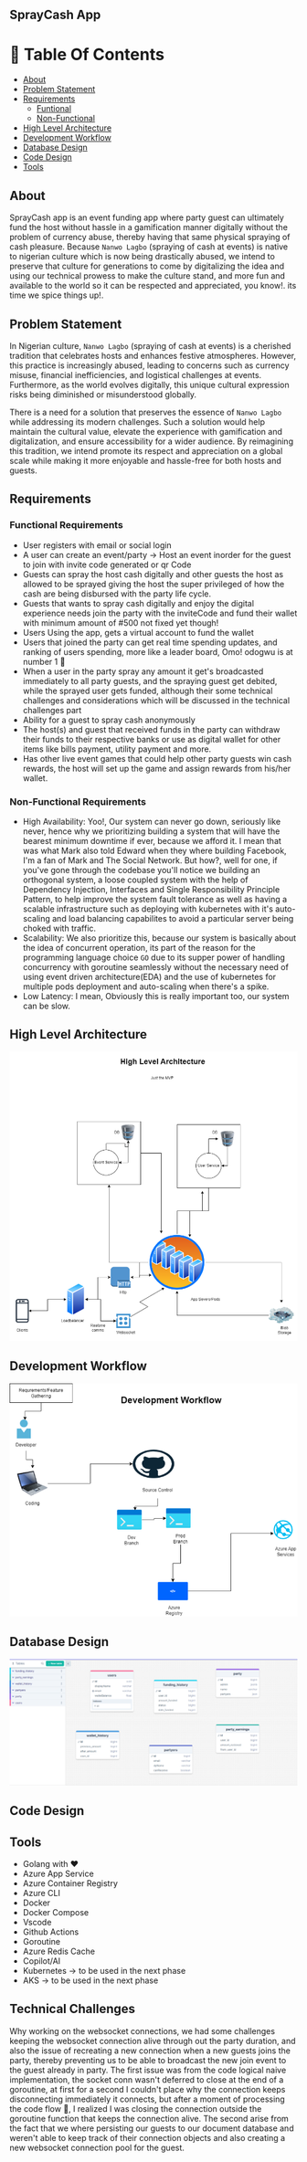 ## SprayCash App


# 📗 Table Of Contents 
- [About](#about)
- [Problem Statement](#problem-statement)
- [Requirements](#requirements)
    - [Funtional](#functional-requirements)
    - [Non-Functional](#functional-requirements)
- [High Level Architecture](#high-level-architecture)
- [Development Workflow](#development-workflow)
- [Database Design](#database-design)
- [Code Design](#code-design)
- [Tools](#tools)


## About
SprayCash app is an event funding app where party guest can ultimately fund the host without hassle in a gamification manner digitally without the problem of currency abuse, thereby having that same physical spraying of cash pleasure. Because `Nanwo Lagbo` (spraying of cash at events) is native to nigerian culture which is now being drastically abused, we intend to preserve that culture for generations to come by digitalizing the idea and using our technical prowess to make the culture stand, and more fun and available to the world so it can be respected and appreciated, you know!. its time we spice things up!. 


## Problem Statement
In Nigerian culture, `Nanwo Lagbo` (spraying of cash at events) is a cherished tradition that celebrates hosts and enhances festive atmospheres. However, this practice is increasingly abused, leading to concerns such as currency misuse, financial inefficiencies, and logistical challenges at events. Furthermore, as the world evolves digitally, this unique cultural expression risks being diminished or misunderstood globally.

There is a need for a solution that preserves the essence of `Nanwo Lagbo` while addressing its modern challenges. Such a solution would help maintain the cultural value, elevate the experience with gamification and digitalization, and ensure accessibility for a wider audience. By reimagining this tradition, we intend promote its respect and appreciation on a global scale while making it more enjoyable and hassle-free for both hosts and guests.


## Requirements 


### Functional Requirements
- User registers with email or social login
- A user can create an event/party -> Host an event inorder for the guest to join with invite code generated or qr Code
- Guests can spray the host cash digitally and other guests the host as allowed to be sprayed giving the host the super privileged of how the cash are being disbursed with the party life cycle.
- Guests that wants to spray cash digitally and enjoy the digital experience needs join the party with the inviteCode and fund their wallet with minimum amount of #500 not fixed yet though!
- Users Using the app, gets a virtual account to fund the wallet
- Users that joined the party can get real time spending updates, and ranking of users spending, more like a leader board, Omo! odogwu is at number 1 👀
- When a user in the party spray any amount it get's broadcasted immediately to all party guests, and the spraying guest get debited, while the sprayed user gets funded, although their some technical challenges and considerations which will be discussed in the technical challenges part
- Ability for a guest to spray cash anonymously
- The host(s) and guest that received funds in the party can withdraw their funds to their respective banks or use as digital wallet for other items like bills payment, utility payment and more.
- Has other live event games that could help other party guests win cash rewards, the host will set up the game and assign rewards from his/her wallet.




### Non-Functional Requirements <a name="nfr"></a>
- High Availability: Yoo!, Our system can never go down, seriously like never, hence why we prioritizing building a system that will have the bearest minimum downtime if ever, because we afford it. I mean that was what Mark also told Edward when they where building Facebook, I'm a fan of Mark and The Social Network. But how?, well for one, if you've gone through the codebase you'll notice we building an orthogonal system, a loose coupled system with the help of Dependency Injection, Interfaces and Single Responsibility Principle Pattern, to help improve the system fault tolerance as well as having a scalable infrastructure such as deploying with kubernetes with it's auto-scaling and load balancing capabilites to avoid a particular server being choked with traffic. 
- Scalability: We also prioritize this, because our system is basically about the idea of concurrent operation, its part of the reason for the programming language choice `GO` due to its supper power of handling concurrency with goroutine seamlessly without the necessary need of using event driven architecture(EDA) and the use of kubernetes for multiple pods deployment and auto-scaling when there's a spike.
- Low Latency: I mean, Obviously this is really important too, our system can be slow.


## High Level Architecture <a name="hla"></a>
![hla](/assets/hla.png)




## Development Workflow  <a name="dw"></a>
![workflow](/assets/workflow.png)




## Database Design
![table](/assets/tab.png)


## Code Design



## Tools
- Golang with ❤
- Azure App Service
- Azure Container Registry
- Azure CLI
- Docker 
- Docker Compose
- Vscode
- Github Actions
- Goroutine
- Azure Redis Cache
- Copilot/AI
- Kubernetes -> to be used in the next phase
- AKS -> to be used in the next phase


## Technical Challenges

Why working on the websocket connections, we had some challenges keeping the websocket connection alive through out the party duration, and also the issue of recreating a new connection when a new guests joins the party, thereby preventing us to be able to broadcast the new join event to the guest already in party.
The first issue was from the code logical naive implementation, the socket conn wasn't deferred to close at the end of a goroutine, at first for a second I couldn't place why the connection keeps disconnecting immediately it connects, but after a moment of processing the code flow 🤦, I realized I was closing the connection outside the goroutine function that keeps the connection alive. The second arise from the fact that we where persisting our guests to our document database and weren't able to keep track of their connection objects and also creating a new websocket connection pool for the guest.  

